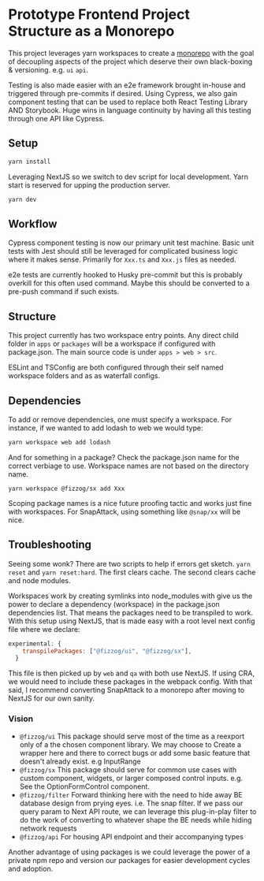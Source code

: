 # Prototype Frontend Project Structure as a Monorepo
This project leverages yarn workspaces to create a [monorepo](https://en.wikipedia.org/wiki/Monorepo) with the goal of decoupling aspects of the project which deserve their own black-boxing & versioning. e.g. `ui` `api`.

Testing is also made easier with an e2e framework brought in-house and triggered through pre-commits if desired. Using Cypress, we also gain component testing that can be used to replace both React Testing Library AND Storybook. Huge wins in language continuity by having all this testing through one API like Cypress.

## Setup
```bash
yarn install
```

Leveraging NextJS so we switch to dev script for local development. Yarn start is reserved for upping the production server.
```bash
yarn dev
```

## Workflow
Cypress component testing is now our primary unit test machine. Basic unit tests with Jest should still be leveraged for complicated business logic where it makes sense. Primarily  for `Xxx.ts` and `Xxx.js` files as needed.

e2e tests are currently hooked to Husky pre-commit but this is probably overkill for this often used command. Maybe this should be converted to a pre-push command if such exists.

## Structure
This project currently has two workspace entry points. Any direct child folder in `apps` or `packages` will be a workspace if configured with package.json. The main source code is under `apps > web > src`.

ESLint and TSConfig are both configured through their self named workspace folders and as as waterfall configs.

## Dependencies
To add or remove dependencies, one must specify a workspace. For instance, if we wanted to add lodash to web we would type:
```bash
yarn workspace web add lodash
```

And for something in a package? Check the package.json name for the correct verbiage to use. Workspace names are not based on the directory name.
```
yarn workspace @fizzog/sx add Xxx
```
Scoping package names is a nice future proofing tactic and works just fine with workspaces. For SnapAttack, using something like `@snap/xx` will be nice.

## Troubleshooting
Seeing some wonk? There are two scripts to help if errors get sketch. `yarn reset` and `yarn reset:hard`. The first clears cache. The second clears cache and node modules.

Workspaces work by creating symlinks into node_modules with give us the power to declare a dependency (workspace) in the package.json dependencies list. That means the packages need to be transpiled to work. With this setup using NextJS, that is made easy with a root level next config file where we declare:

```js
experimental: {
    transpilePackages: ["@fizzog/ui", "@fizzog/sx"],
  }
```

This file is then picked up by `web` and `qa` with both use NextJS. If using CRA, we would need to include these packages in the webpack config. With that said, I recommend converting SnapAttack to a monorepo after moving to NextJS for our own sanity.

### Vision 
* `@fizzog/ui` This package should serve most of the time as a reexport only of a the chosen component library. We may choose to Create a wrapper here and there to correct bugs or add some basic feature that doesn't already exist. e.g InputRange
* `@fizzog/sx` This package should serve for common use cases with custom component, widgets, or larger composed control inputs. e.g. See the OptionFormControl component. 
* `@fizzog/filter` Forward thinking here with the need to hide away BE database design from prying eyes. i.e. The snap filter. If we pass our query param to Next API route, we can leverage this plug-in-play filter to do the work of converting to whatever shape the BE needs while hiding network requests
* `@fizzog/api` For housing API endpoint and their accompanying types

Another advantage of using packages is we could leverage the power of a private npm repo and version our packages for easier development cycles and adoption.
